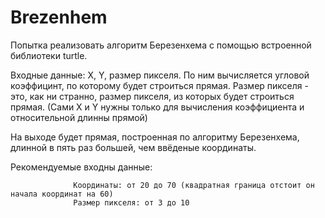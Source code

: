 # Brezenhem
Попытка реализовать алгоритм Березенхема с помощью встроенной библиотеки turtle.

Входные данные: Х, Y, размер пикселя. По ним вычисляется угловой коэффицинт, по которому будет строиться прямая. Размер пикселя - это, как ни странно, размер пикселя, из которых будет строиться прямая. (Сами Х и Y нужны только для вычисления коэффициента и относительной длинны прямой)

На выходе будет прямая, построенная по алгоритму Березенхема, длинной в пять раз большей, чем ввёденые координаты.

Рекомендуемые входны данные: 

                  Координаты: от 20 до 70 (квадратная граница отстоит он начала координат на 60)
                  Размер пикселя: от 3 до 10

